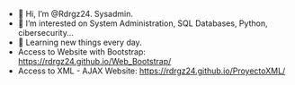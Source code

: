 - 👋 Hi, I’m @Rdrgz24. Sysadmin.
- 👀 I’m interested on System Administration, SQL Databases, Python, cibersecurity...
- 🌱 Learning new things every day.
- Access to Website with Bootstrap: https://rdrgz24.github.io/Web_Bootstrap/
- Access to XML - AJAX Website: https://rdrgz24.github.io/ProyectoXML/

